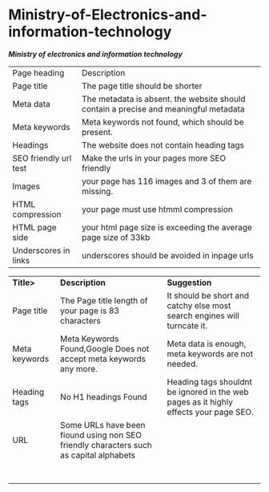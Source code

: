 # Ministry-of-Electronics-and-information-technology
<html>
<body>
<table>
<b><i>Ministry of electronics and information technology</i></b> 
<tr>
<td>Page heading </td>
<td> Description</td>
</tr>
<tr>
<td>Page title </td>
<td> The page title should be shorter</td>
</tr>
<tr>
<td> Meta data</td>
<td> The metadata is absent. the website should contain a precise and meaningful metadata</td>
</tr>
<tr>
<td>Meta keywords </td>
<td> Meta keywords not found, which should be present. </td>
</tr>
<tr>
<td>Headings </td>
<td> The website does not contain heading tags </td>
</tr>
<tr>
<td> SEO friendly url test</td>
<td> Make the urls in your pages more SEO friendly</td>
</tr>
<tr>
<td>Images </td>
<td>your page has 116 images and 3 of them are missing.</td>
</tr>
<tr>
<td> HTML compression</td>
<td>your page must use htmml compression </td>
</tr>
<tr>
<td>HTML page side </td>
<td>your html page size is exceeding the average page size of 33kb </td>
</tr>

<tr>
<td>Underscores in links </td>
<td>underscores should be avoided in inpage urls</td>
</tr>

</body>
</html>






<html>
<body>
<table>
<tr>
<td> <b>Title></b></td>
<td><b>Description</b></td>
<td><b>Suggestion</b></td>
</tr>
<tr>
<td>Page title</td>
<td>The Page title length of your page is 83 characters</td>
<td>It should be short and catchy else most search engines will turncate it.</td>
</tr>


<tr>
<td>Meta keywords</td>
<td>Meta Keywords Found,Google Does not accept meta keywords any more.
</td>
<td>Meta data is enough, meta keywords are not needed.</td>
</tr>


<tr>
<td>Heading tags</td>
<td>No H1 headings Found</td>
<td>Heading tags shouldnt be ignored in the web pages as it highly effects your page SEO.
</td>
</tr>


<tr>
<td>URL</td>
<td>Some URLs have been fiound using non SEO friendly characters such as capital alphabets</td>
<td></td>
</tr>


<tr>
<td></td>
<td></td>
<td></td>
</tr>


<tr>
<td></td>
<td></td>
<td></td>
</tr>


<tr>
<td></td>
<td></td>
<td></td>
</tr>


<tr>
<td></td>
<td></td>
<td></td>
</tr>


<tr>
<td></td>
<td></td>
<td></td>
</tr>


<tr>
<td></td>
<td></td>
<td></td>
</tr>


<tr>
<td></td>
<td></td>
<td></td>
</tr>

</body>
</html>
